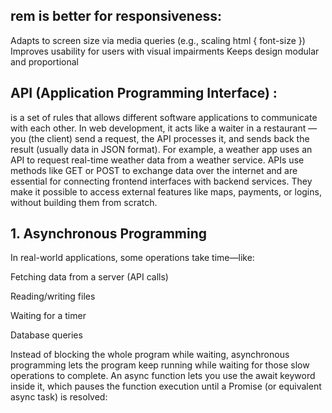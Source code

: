 ## rem is better for responsiveness:
Adapts to screen size via media queries (e.g., scaling html { font-size })
Improves usability for users with visual impairments
Keeps design modular and proportional

 ## API (Application Programming Interface) :
is a set of rules that allows different software applications to communicate with each other. In web development, it acts like a waiter in a restaurant — you (the client) send a request, the API processes it, and sends back the result (usually data in JSON format). For example, a weather app uses an API to request real-time weather data from a weather service. APIs use methods like GET or POST to exchange data over the internet and are essential for connecting frontend interfaces with backend services. They make it possible to access external features like maps, payments, or logins, without building them from scratch.

 ## 1. Asynchronous Programming
In real-world applications, some operations take time—like:

Fetching data from a server (API calls)

Reading/writing files

Waiting for a timer

Database queries

Instead of blocking the whole program while waiting, asynchronous programming lets the program keep running while waiting for those slow operations to complete.
An async function lets you use the await keyword inside it, which pauses the function execution until a Promise (or equivalent async task) is resolved:
